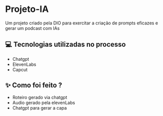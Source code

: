 # Projeto-IA
Um projeto criado pela DIO para exercitar a criação de prompts eficazes e gerar um podcast com IAs

## 💻 Tecnologias utilizadas no processo
- Chatgpt
- ElevenLabs
- Capcut

 ## ✨ Como foi feito ?
- Roteiro gerado via chatgpt
- Audio gerado pela elevenLabs
- Chatgpt para gerar a capa
